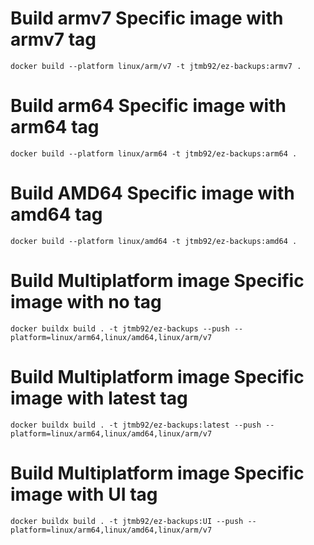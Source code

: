 # Build armv7 Specific image with armv7 tag 
    docker build --platform linux/arm/v7 -t jtmb92/ez-backups:armv7 .
# Build arm64 Specific image with arm64 tag 
    docker build --platform linux/arm64 -t jtmb92/ez-backups:arm64 .
# Build AMD64 Specific image with amd64 tag 
    docker build --platform linux/amd64 -t jtmb92/ez-backups:amd64 .
# Build Multiplatform image Specific image with no tag 
    docker buildx build . -t jtmb92/ez-backups --push --platform=linux/arm64,linux/amd64,linux/arm/v7
# Build Multiplatform image Specific image with latest tag 
    docker buildx build . -t jtmb92/ez-backups:latest --push --platform=linux/arm64,linux/amd64,linux/arm/v7
# Build Multiplatform image Specific image with UI tag
    docker buildx build . -t jtmb92/ez-backups:UI --push --platform=linux/arm64,linux/amd64,linux/arm/v7
